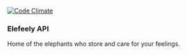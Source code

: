 [![Code Climate](https://codeclimate.com/github/raphweiner/elefeely-api.png)](https://codeclimate.com/github/raphweiner/elefeely-api)

### Elefeely API

Home of the elephants who store and care for your feelings.

